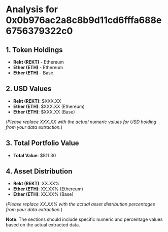 # Analysis for 0x0b976ac2a8c8b9d11cd6fffa688e6756379322c0

## 1. Token Holdings

- **Rekt (REKT)** - Ethereum
- **Ether (ETH)** - Ethereum
- **Ether (ETH)** - Base

## 2. USD Values

- **Rekt (REKT)**: $XXX.XX
- **Ether (ETH)**: $XXX.XX (Ethereum)
- **Ether (ETH)**: $XXX.XX (Base)

(*Please replace XXX.XX with the actual numeric values for USD holding from your data extraction.*)

## 3. Total Portfolio Value

- **Total Value**: $811.30

## 4. Asset Distribution

- **Rekt (REKT)**: XX.XX%
- **Ether (ETH)**: XX.XX% (Ethereum)
- **Ether (ETH)**: XX.XX% (Base)

(*Please replace XX.XX% with the actual asset distribution percentages from your data extraction.*)

**Note**: The sections should include specific numeric and percentage values based on the actual extracted data.
